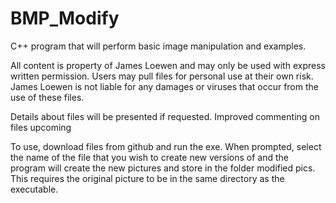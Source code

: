 BMP_Modify
==========

C++ program that will perform basic image manipulation and examples.

All content is property of James Loewen and may only be used with express written permission.  Users may pull files for personal use at their own risk.  James Loewen is not liable for any damages or viruses that occur from the use of these files.

Details about files will be presented if requested.  Improved commenting on files upcoming

To use, download files from github and run the exe.  When prompted, select the name of the file that you wish to create new versions of and the program will create the new pictures and store in the folder modified pics.  This requires the original picture to be in the same directory as the executable.
